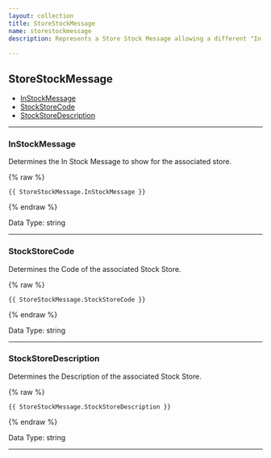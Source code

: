 ```yaml
---
layout: collection
title: StoreStockMessage
name: storestockmessage
description: Represents a Store Stock Message allowing a different "In Stock" message to be displayed per store. 
 
---
```


## StoreStockMessage

* [InStockMessage](#instockmessage)
* [StockStoreCode](#stockstorecode)
* [StockStoreDescription](#stockstoredescription)

---

<a name="instockmessage"></a>
### InStockMessage
Determines the In Stock Message to show for the associated store.

{% raw %}
```liquid
{{ StoreStockMessage.InStockMessage }}

```
{% endraw %}

Data Type: string

---

<a name="stockstorecode"></a>
### StockStoreCode
Determines the Code of the associated Stock Store.

{% raw %}
```liquid
{{ StoreStockMessage.StockStoreCode }}

```
{% endraw %}

Data Type: string

---

<a name="stockstoredescription"></a>
### StockStoreDescription
Determines the Description of the associated Stock Store.

{% raw %}
```liquid
{{ StoreStockMessage.StockStoreDescription }}

```
{% endraw %}

Data Type: string

---